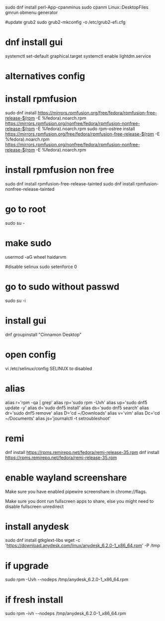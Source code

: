 sudo dnf install perl-App-cpanminus
sudo cpanm Linux::DesktopFiles
gmrun
obmenu generator

#update grub2
sudo grub2-mkconfig -o /etc/grub2-efi.cfg

# dnf install gui
systemctl set-default graphical.target
systemctl enable lightdm.service
 
# alternatives config 

# install rpmfusion
sudo dnf install https://mirrors.rpmfusion.org/free/fedora/rpmfusion-free-release-$(rpm -E %fedora).noarch.rpm https://mirrors.rpmfusion.org/nonfree/fedora/rpmfusion-nonfree-release-$(rpm -E %fedora).noarch.rpm
sudo rpm-ostree install https://mirrors.rpmfusion.org/free/fedora/rpmfusion-free-release-$(rpm -E %fedora).noarch.rpm https://mirrors.rpmfusion.org/nonfree/fedora/rpmfusion-nonfree-release-$(rpm -E %fedora).noarch.rpm

# install rpmfusion non free
sudo dnf install rpmfusion-free-release-tainted
sudo dnf install rpmfusion-nonfree-release-tainted

# go to root
sudo su -

# make sudo
usermod -aG wheel haidarvm

#disable selinux
sudo setenforce 0

# go to sudo without passwd
sudo su -i


# install gui
dnf groupinstall "Cinnamon Desktop"

# open config
vi /etc/selinux/config
SELINUX to disabled

# alias

alias r='rpm -qa | grep'
alias rp='sudo rpm -Uvh'
alias up='sudo dnf5 update -y'
alias d='sudo dnf5 install'
alias ds='sudo dnf5 search'
alias dr='sudo dnf5 remove'
alias D='cd ~/Downloads'
alias v='vim'
alias Dc='cd ~/Documents'
alias js='journalctl -t setroubleshoot'

# remi
dnf install https://rpms.remirepo.net/fedora/remi-release-35.rpm
dnf install https://rpms.remirepo.net/fedora/remi-release-35.rpm


# enable wayland screenshare
Make sure you have enabled pipewire screenshare in chrome://flags.

Make sure you dont run fullscreen apps to share, else you might need to disable fullscreen unredirect

# install anydesk
sudo dnf install gtkglext-libs
wget -c 'https://download.anydesk.com/linux/anydesk_6.2.0-1_x86_64.rpm' -P /tmp
# if upgrade
sudo rpm -Uvh --nodeps /tmp/anydesk_6.2.0-1_x86_64.rpm
# if fresh install
sudo rpm -ivh --nodeps /tmp/anydesk_6.2.0-1_x86_64.rpm
